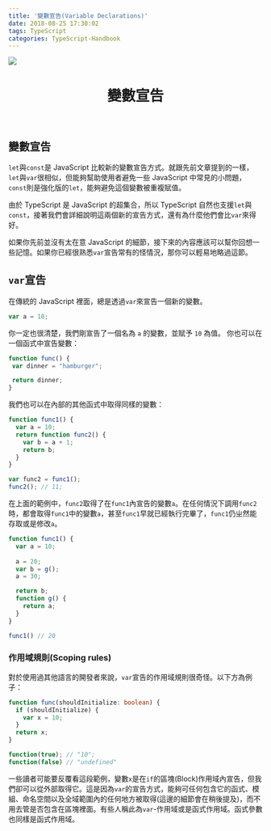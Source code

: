 ```yaml
---
title: '變數宣告(Variable Declarations)'
date: 2018-08-25 17:30:02
tags: TypeScript
categories: TypeScript-Handbook
---
```

![](https://i.imgur.com/BRnv8Fv.png)
<!-- more -->

# <center>變數宣告</center>

<br />

## 變數宣告
`let`與`const`是 JavaScript 比較新的變數宣告方式。就跟先前文章提到的一樣，`let`與`var`很相似，但能夠幫助使用者避免一些 JavaScript 中常見的小問題，`const`則是強化版的`let`，能夠避免這個變數被重複賦值。

由於 TypeScript 是 JavaScript 的超集合，所以 TypeScript 自然也支援`let`與`const`，接著我們會詳細說明這兩個新的宣告方式，還有為什麼他們會比`var`來得好。

如果你先前並沒有太在意 JavaScript 的細節，接下來的內容應該可以幫你回想一些記憶。如果你已經很熟悉`var`宣告常有的怪情況，那你可以輕易地略過這節。

## `var`宣告
在傳統的 JavaScript 裡面，總是透過`var`來宣告一個新的變數。
```ts
var a = 10;
```

你一定也很清楚，我們剛宣告了一個名為 `a` 的變數，並賦予 `10` 為值。
你也可以在一個函式中宣告變數：
```ts
function func() {
 var dinner = "hamburger";

 return dinner;
}
```

我們也可以在內部的其他函式中取得同樣的變數：
```ts
function func1() {
  var a = 10;
  return function func2() {
    var b = a + 1;
    return b;
  }
}

var func2 = func1();
func2(); // 11;
```
在上面的範例中，`func2`取得了在`func1`內宣告的變數`a`。在任何情況下調用`func2`時，都會取得`func1`中的變數`a`，甚至`func1`早就已經執行完畢了，`func1`仍ㄓ然能存取或是修改`a`。
```ts
function func1() {
  var a = 10;
  
  a = 20;
  var b = g();
  a = 30;

  return b;
  function g() {
    return a;
  }
}

func1() // 20
```

### 作用域規則(Scoping rules)
對於使用過其他語言的開發者來說，`var`宣告的作用域規則很奇怪。以下方為例子：
```ts
function func(shouldInitialize: boolean) {
  if (shouldInitialize) {
    var x = 10;
  }
  return x;
}

function(true); // "10";
function(false) // "undefined"
```
一些讀者可能要反覆看這段範例，變數`x`是在`if`的區塊(Block)作用域內宣告，但我們卻可以從外部取得它。這是因為`var`的宣告方式，能夠可任何包含它的函式、模組、命名空間以及全域範圍內的任何地方被取得(這邊的細節會在稍後提及)，而不用去管是否包含在區塊裡面。有些人稱此為`var`-作用域或是函式作用域。函式參數也同樣是函式作用域。
